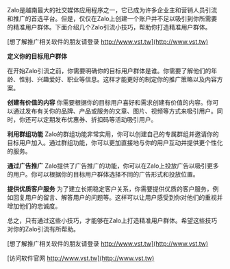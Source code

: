 Zalo是越南最大的社交媒体应用程序之一，它已成为许多企业主和营销人员引流和推广的首选平台。但是，仅仅在Zalo上创建一个账户并不足以吸引到你所需要的精准用户群体。下面介绍几个Zalo引流小技巧，帮助你打造精准用户群体。

[想了解推广相关软件的朋友请登录 http://www.vst.tw](http://www.vst.tw)

**定义你的目标用户群体**

在开始Zalo引流之前，你需要明确你的目标用户群体是谁。你需要了解他们的年龄、性别、兴趣爱好、职业等信息。这样才能更好的制定你的推广策略以及内容方案。

**创建有价值的内容**
你需要根据你的目标用户喜好和需求创建有价值的内容。你可以通过发布有关你的品牌、产品或服务的文章、图片、视频等方式来吸引用户。同时，你还可以定期发布优惠券、折扣码等活动吸引用户。

**利用群组功能**
Zalo的群组功能非常实用，你可以创建自己的专属群组并邀请你的目标用户加入。通过群组功能，你可以更加直接地与你的用户互动并提供更个性化的服务。

**通过广告推广**
Zalo提供了广告推广的功能，你可以在Zalo上投放广告以吸引更多的用户。你可以根据你的目标用户群体选择不同的广告形式和投放位置。

**提供优质客户服务**
为了建立长期稳定客户关系，你需要提供优质的客户服务，例如回复用户的留言、解答用户的问题等。这样可以让用户感受到你对他们的重视并增加他们的忠诚度。

总之，只有通过这些小技巧，才能够在Zalo上打造精准用户群体。希望这些技巧对你的Zalo引流有所帮助。

[想了解推广相关软件的朋友请登录 http://www.vst.tw](http://www.vst.tw)


[访问软件官网 http://www.vst.tw](http://www.vst.tw)
